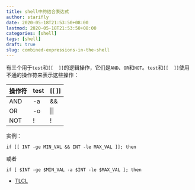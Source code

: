 ```yaml
---
title: shell中的结合表达式
author: starifly
date: 2020-05-18T21:53:50+08:00
lastmod: 2020-05-18T21:53:50+08:00
categories: [shell]
tags: [shell]
draft: true
slug: combined-expressions-in-the-shell
---
```


有三个用于`test`和`[[  ]]`的逻辑操作，它们是`AND`、`OR`和`NOT`。`test`和`[[  ]]`使用不通的操作符来表示这些操作：


操作符 | test | [[  ]]
---- | ---- | ----
AND | -a | &&
OR | -o | \|\|
NOT | ! | !

实例：

`if [[ INT -ge MIN_VAL && INT -le MAX_VAL ]]; then`

或者

`if [ $INT -ge $MIN_VAL -a $INT -le $MAX_VAL ]; then`

- [TLCL](http://billie66.github.io/TLCL/book/)
